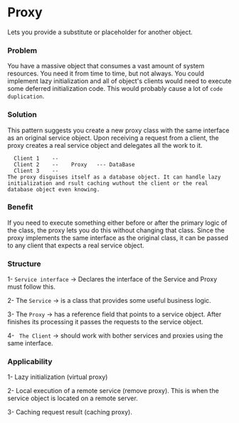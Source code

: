 # Proxy
Lets you provide a substitute or placeholder for another object.

### Problem
You have a massive object that consumes a vast amount of system resources. You need it from time to time, but not always. You could implement lazy initialization and all of object's clients would need to execute some deferred initialization code. This would probably cause a lot of ```code duplication```.

### Solution
This pattern suggests you create a new proxy class with the same interface as an original service object. Upon receiving a request from a client, the proxy creates a real service object and delegates all the work to it.

```
  Client 1    --
  Client 2    --    Proxy   --- DataBase
  Client 3    --
The proxy disguises itself as a database object. It can handle lazy initialization and rsult caching wuthout the client or the real database object even knowing.
```

### Benefit
If you need to execute something either before or after the primary logic of the class, the proxy lets you do this without changing that class. Since the proxy implements the same interface as the original class, it can be passed to any client that expects a real service object.

### Structure
1- ```Service interface``` -> Declares the interface of the Service and Proxy must follow this.

2- The ```Service``` -> is a class that provides some useful business logic.

3- The ```Proxy``` -> has a reference field that points to a service object. After finishes its processing it passes the requests to the service object.

4- ``` The Client``` -> should work with bother services and proxies using the same interface.
 
### Applicability
1- Lazy initialization (virtual proxy)

2- Local execution of a remote service (remove proxy). This is when the service object is located on a remote server.

3- Caching request result (caching proxy).
